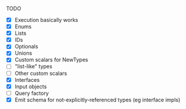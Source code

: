TODO

- [x] Execution basically works
- [x] Enums
- [x] Lists
- [x] IDs
- [x] Optionals
- [x] Unions
- [x] Custom scalars for NewTypes
- [ ] "list-like" types
- [ ] Other custom scalars
- [x] Interfaces
- [x] Input objects
- [ ] Query factory
- [x] Emit schema for not-explicitly-referenced types (eg interface impls)
